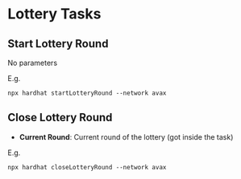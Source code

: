 # Lottery Tasks

## Start Lottery Round

No parameters

E.g.

```
npx hardhat startLotteryRound --network avax
```

## Close Lottery Round

- **Current Round**: Current round of the lottery (got inside the task)

E.g.

```
npx hardhat closeLotteryRound --network avax
```
